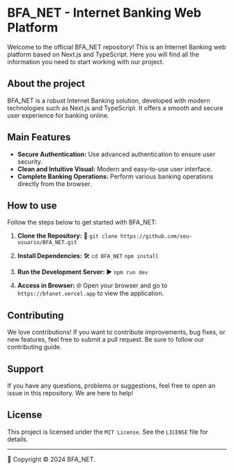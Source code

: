 # BFA_NET - Internet Banking Web Platform

Welcome to the official BFA_NET repository! This is an Internet Banking web platform based on Next.js and TypeScript. Here you will find all the information you need to start working with our project.

## About the project

BFA_NET is a robust Internet Banking solution, developed with modern technologies such as Next.js and TypeScript. It offers a smooth and secure user experience for banking online.

## Main Features

- **Secure Authentication:** Use advanced authentication to ensure user security.
- **Clean and Intuitive Visual:** Modern and easy-to-use user interface.
- **Complete Banking Operations:** Perform various banking operations directly from the browser.

## How to use

Follow the steps below to get started with BFA_NET:

1. **Clone the Repository:** 🚀
    `git clone https://github.com/seu-usuario/BFA_NET.git`

3. **Install Dependencies:** 🛠️
    `cd BFA_NET`
    `npm install`

5. **Run the Development Server:** ▶️
    `npm run dev`

7. **Access in Browser:** 🌐
Open your browser and go to `https://bfanet.vercel.app` to view the application.

## Contributing

We love contributions! If you want to contribute improvements, bug fixes, or new features, feel free to submit a pull request. Be sure to follow our contributing guide.

## Support

If you have any questions, problems or suggestions, feel free to open an issue in this repository. We are here to help!

## License

This project is licensed under the `MIT License`. See the `LICENSE` file for details.

---

📅 Copyright © 2024 BFA_NET.

